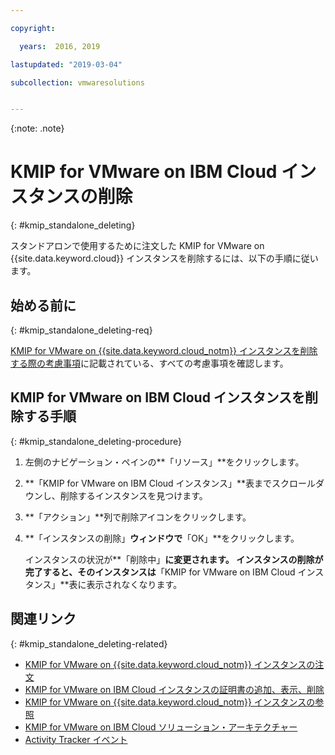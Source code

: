 ```yaml
---

copyright:

  years:  2016, 2019

lastupdated: "2019-03-04"

subcollection: vmwaresolutions


---
```


{:note: .note}

# KMIP for VMware on IBM Cloud インスタンスの削除
{: #kmip_standalone_deleting}

スタンドアロンで使用するために注文した KMIP for VMware on {{site.data.keyword.cloud}} インスタンスを削除するには、以下の手順に従います。

## 始める前に
{: #kmip_standalone_deleting-req}

[KMIP for VMware on {{site.data.keyword.cloud_notm}} インスタンスを削除する際の考慮事項](/docs/services/vmwaresolutions/services?topic=vmware-solutions-kmip_standalone_considerations)に記載されている、すべての考慮事項を確認します。

## KMIP for VMware on IBM Cloud インスタンスを削除する手順
{: #kmip_standalone_deleting-procedure}

1. 左側のナビゲーション・ペインの**「リソース」**をクリックします。
2. **「KMIP for VMware on IBM Cloud インスタンス」**表までスクロールダウンし、削除するインスタンスを見つけます。
3. **「アクション」**列で削除アイコンをクリックします。
4. **「インスタンスの削除」**ウィンドウで**「OK」**をクリックします。

   インスタンスの状況が**「削除中」**に変更されます。 インスタンスの削除が完了すると、そのインスタンスは**「KMIP for VMware on IBM Cloud インスタンス」**表に表示されなくなります。

## 関連リンク
{: #kmip_standalone_deleting-related}

* [KMIP for VMware on {{site.data.keyword.cloud_notm}} インスタンスの注文](/docs/services/vmwaresolutions/services?topic=vmware-solutions-kmip_standalone_ordering)
* [KMIP for VMware on IBM Cloud インスタンスの証明書の追加、表示、削除](/docs/services/vmwaresolutions/services?topic=vmware-solutions-kmip_standalone_addingdeletingcert)
* [KMIP for VMware on {{site.data.keyword.cloud_notm}} インスタンスの参照](/docs/services/vmwaresolutions/services?topic=vmware-solutions-kmip_standalone_viewing)
* [KMIP for VMware on IBM Cloud ソリューション・アーキテクチャー](/docs/services/vmwaresolutions/archiref/kmip?topic=vmware-solutions-kmip-overview)
* [Activity Tracker イベント](/docs/services/vmwaresolutions/vmonic?topic=vmware-solutions-at-events)

